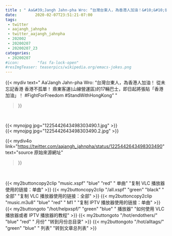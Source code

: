```yaml
---
title : " Aa&#39;Jangh Jahn-pha Wro: “台灣台東人，為香港人加油！&#10;&#10;從未忘記香港 香港不孤單！&#10;&#10;鼎東客運(山線營運區)的17輛巴士，即日起將張貼「香港加油」！&#10;&#10;#FightForFreedom&#10;#StandWithHongKong”  "
date:        2020-02-07T23:51:21-07:00
tags:
 - twitter
 - aajangh_jahnpha
 - twitter_aajangh_jahnpha
 - 202002
 - 20200207
 - 20200207_23
categories:
 - 20200207
#icon:        "fas fa-lock-open"
#resImgTeaser: teaserpics/wikipedia.org/emacs-jokes.png
---
```


{{< mydiv text=" Aa&#39;Jangh Jahn-pha Wro: “台灣台東人，為香港人加油！&#10;&#10;從未忘記香港 香港不孤單！&#10;&#10;鼎東客運(山線營運區)的17輛巴士，即日起將張貼「香港加油」！&#10;&#10;#FightForFreedom&#10;#StandWithHongKong”  "
>}}
<br>


 {{< mynojpg jpg="1225442643498303490.1.jpg" >}}<br>  {{< mynojpg jpg="1225442643498303490.2.jpg" >}}<br> 



{{< mydiv4o link="https://twitter.com/aajangh_jahnpha/status/1225442643498303490"
text="source 原始來源網址"
>}}


<br>





{{< my2buttoncopy2clip "music.xspf"        "blue"   "red"    " 单曲"  "复制 VLC 播放器使用的链接：单曲" >}} {{< my2buttoncopy2clip "/all.xspf"         "green"  "black"  " 全部"  "复制 VLC 播放器使用的链接：全部" >}} {{< my2buttoncopy2clip "music.m3u8"        "blue"   "red"    " M1 "    "复制 IPTV 播放器使用的链接：单曲" >}} {{< my2buttongoto      "/hot/helpxspf/"    "green"  "blue"   " 播放器" "如何使用 VLC 播放器或者 IPTV 播放器的教程" >}} {{< my2buttongoto      "/hot/endothers/"   "blue"   "red"    " 月份"   "转到月份总目录" >}} {{< my2buttongoto      "/hot/alltags/"     "green"  "blue"   " 列表"   "转到文章总列表" >}} 

